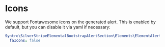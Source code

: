 # Icons

We support Fontawesome icons on the generated alert. This is enabled by default,
but you can disable it via yaml if necessary:

```yaml
Syntro\SilverStripeElementalBootstrapAlertSection\Elements\ElementAlertSection:
  faIcons: false
```
